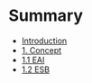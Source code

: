 # Summary

* [Introduction](README.md)
* [1. Concept](concept.md)
* [1.1 EAI](1.1-eai.md)
* [1.2 ESB](1.2-esb.md)

